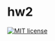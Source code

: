 # hw2

[![MIT license](https://img.shields.io/badge/license-MIT-blue.svg)](https://github.com/Mizzza54/fp-homework/blob/master/hw2/LICENSE)
